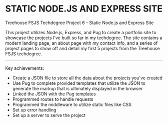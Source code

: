 # STATIC NODE.JS AND EXPRESS SITE
 Treehouse FSJS Techdegree Project 6 - Static Node.js and Express Site

This project utilizes Node.js, Express, and Pug to create a portfolio site to showcase the projects I've built so far in my techdegree. The site contains a modern landing page, an about page with my contact info, and a series of project pages to show off and detail my first 5 projects from the Treehouse FSJS techdegree.

---

Key achievements:
- Create a JSON file to store all the data about the projects you've created
- Use Pug to complete provided templates that utilize the JSON to generate the markup that is ultimately displayed in the browser
- Linked the JSON with the Pug templates
- Programmed routes to handle requests
- Programmed the middleware to utilize static files like CSS
- Set up error handling
- Set up a server to serve the project